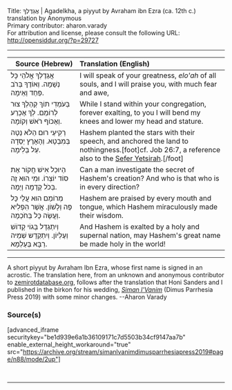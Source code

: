 <html>
<head></head>
<body>
Title: אֲגַדֶלְךָ | Agadelkha, a piyyut by Avraham ibn Ezra (ca. 12th c.) translation by Anonymous<br />
Primary contributor: aharon.varady<br />
For attribution and license, please consult the following URL: <a href="http://opensiddur.org/?p=29727">http://opensiddur.org/?p=29727</a>
<p />
<hr />

<table style="margin-left: auto;margin-right: auto;" class="draggable">
<thead><tr><th id="x" style="text-align: right;">Source (Hebrew)</th><th style="text-align: left;">Translation (English)</th></tr></thead>
<tbody>
<tr><td style="vertical-align:top;">
<div class="liturgy"><span lang="he">
<span class="acrostic">אֲ</span>גַדֶלְךָ אֳלֹהֵי כָּל נְשָׁמָה.
וְאוֹדֶךָ בְּרֹב פַּחַד וְאֵימָה.
</span></div></td>
 
<td style="vertical-align:top;">
<div class="english">
I will speak of your greatness, <em>elo'ah</em> of all souls, 
and I will praise you, with much fear and awe, 
</div></td></tr>


<tr><td style="vertical-align:top;">
<div class="liturgy"><span lang="he">
<span class="acrostic">בְּ</span>עֹמְדִי תוֹךְ קְהַלְךָ צוּר לְרוֹמֵם.
לְךָ אֶכְרַע וְאֶכוֹף רֹאשׁ וְקוֹמָה.
</span></div></td>
 
<td style="vertical-align:top;">
<div class="english">
While I stand within your congregation, forever exalting, 
to you I will bend my knees and lower my head and stature.
</div></td></tr>


<tr><td style="vertical-align:top;">
<div class="liturgy"><span lang="he">
<span class="acrostic">רְ</span>קִיעֵי רוּם הַלֹא נַטָה בְּמִבְטָא.
וְהָאָרֶץ יְסַדָה עַל בְּלִימָה. 
</span></div></td>
 
<td style="vertical-align:top;">
<div class="english">
Hashem planted the stars with their speech, 
and anchored the land to nothingness.[foot]cf. Job 26:7, a reference also to the <a href="http://opensiddur.org/?p=13644">Sefer Yetsirah</a>.[/foot]
</div></td></tr>


<tr><td style="vertical-align:top;">
<div class="liturgy"><span lang="he">
<span class="acrostic">הַ</span>יוּכַל אִישׁ חֲקוֹר אֶת סוֹד יוֹצְרוֹ. 
וּמִי הוּא זֶה בְּכֹל קֶדְמָה וְיַמָה.
</span></div></td>
 
<td style="vertical-align:top;">
<div class="english">
Can a man investigate the secret of Hashem's creation? 
And who is that who is in every direction? 
</div></td></tr>


<tr><td style="vertical-align:top;">
<div class="liturgy"><span lang="he">
<span class="acrostic">מְ</span>רוֹמַם הוּא עֲלֵי כָּל פֶּה וְלָשׁוֹן. 
אֲשֶׁר הִפְלִיא וְעֲשָׂה כָּל בְּחֹכְמָה.
</span></div></td>
 
<td style="vertical-align:top;">
<div class="english">
Hashem are praised by every mouth and tongue, 
which Hashem miraculously made their wisdom. 
</div></td></tr>


<tr><td style="vertical-align:top;">
<div class="liturgy"><span lang="he">
וְיִתְגַדָל בְּגוֹי קָדוֹשׁ וְעֶלְיוֹן.
וְיִתְקַדָש שְׁמֵיה רַבָּא בְּעַלְמָא.
</span></div></td>
 
<td style="vertical-align:top;">
<div class="english">
And Hashem is exalted by a holy and supernal nation, 
may Hashem's great name be made holy in the world! 
</div></td></tr>
</tbody></table>

<hr />

A short piyyut by Avraham Ibn Ezra, whose first name is signed in an acrostic. The translation here, from an unknown and anonymous contributor to <a href="http://zemirotdatabase.org/edit_song.php?id=244&version=9">zemirotdatabase.org</a>, follows after the translation that Honi Sanders and I published in the birkon for his wedding, <em><a href="http://opensiddur.org/?p=25938">Siman l'Vanim</a></em> (Dimus Parrhesia Press 2019) with some minor changes. --Aharon Varady

<h3>Source(s)</h3>

[advanced_iframe securitykey="be1d939e6a1b36109171c7d5503b34cf9147aa7b" enable_external_height_workaround="true" src="https://archive.org/stream/simanlvanimdimusparrhesiapress2019#page/n88/mode/2up"]

&nbsp;

<hr />

&nbsp;
</body>
</html>